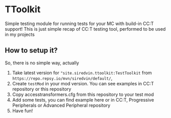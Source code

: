 # TToolkit

Simple testing module for running tests for your MC with build-in CC:T support!
This is just simple recap of CC:T testing tool, performed to be used in my projects

## How to setup it? 

So, there is no simple way, actually

1. Take latest version for `"site.siredvin.ttoolkit:TestToolkit` from `https://repo.repsy.io/mvn/siredvin/default/`,
2. Create `testMod` in your mod version. You can see examples in CC:T repository or this repository
3. Copy accesstransformers.cfg from this repository to your test mod
4. Add some tests, you can find example here or in CC:T, Progressive Peripherals or Advanced Peripheral repository
5. Have fun!
